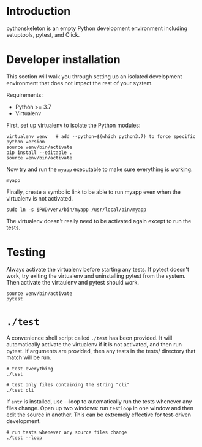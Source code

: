 Introduction
============

pythonskeleton is an empty Python development environment including setuptools,
pytest, and Click.


Developer installation
======================

This section will walk you through setting up an isolated development
environment that does not impact the rest of your system.

Requirements:
- Python >= 3.7
- Virtualenv

First, set up virtualenv to isolate the Python modules:

    virtualenv venv   # add --python=$(which python3.7) to force specific python version
    source venv/bin/activate
    pip install --editable .
    source venv/bin/activate

Now try and run the `myapp` executable to make sure everything is working:

    myapp

Finally, create a symbolic link to be able to run myapp even when the virtualenv
is not activated.

    sudo ln -s $PWD/venv/bin/myapp /usr/local/bin/myapp

The virtualenv doesn't really need to be activated again except to run the tests.


Testing
=======

Always activate the virtualenv before starting any tests.  If pytest doesn't
work, try exiting the virtualenv and uninstalling pytest from the system. Then
activate the virtaulenv and pytest should work.

    source venv/bin/activate
    pytest

# `./test`

A convenience shell script called `./test` has been provided. It will
automatically activate the virtualenv if it is not activated, and then run
pytest. If arguments are provided, then any tests in the tests/ directory that
match will be run.

    # test everything
    ./test

    # test only files containing the string "cli"
    ./test cli

If `entr` is installed, use --loop to automatically run the tests whenever any
files change. Open up two windows: run `testloop` in one window and then edit
the source in another. This can be extremely effective for test-driven
development.

    # run tests whenever any source files change
    ./test --loop
